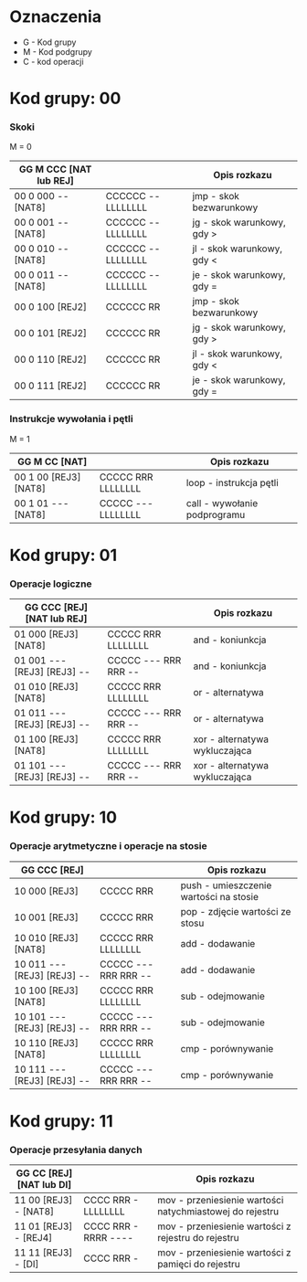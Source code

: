 # Oznaczenia
- G - Kod grupy
- M - Kod podgrupy
- C - kod operacji

# Kod grupy: 00
### Skoki
M = 0

| **GG M CCC [NAT lub REJ]** |                       | **Opis rozkazu**           |
| -------------------------- | --------------------- | -------------------------- |
| 00 0 000 -- [NAT8]         | CCCCCC --    LLLLLLLL | jmp - skok bezwarunkowy    |
| 00 0 001 -- [NAT8]         | CCCCCC --    LLLLLLLL | jg - skok warunkowy, gdy > |
| 00 0 010 -- [NAT8]         | CCCCCC --    LLLLLLLL | jl - skok warunkowy, gdy < |
| 00 0 011 -- [NAT8]         | CCCCCC --    LLLLLLLL | je - skok warunkowy, gdy = |
| 00 0 100 [REJ2]            | CCCCCC RR             | jmp - skok bezwarunkowy    |
| 00 0 101 [REJ2]            | CCCCCC RR             | jg - skok warunkowy, gdy > |
| 00 0 110 [REJ2]            | CCCCCC RR             | jl - skok warunkowy, gdy < |
| 00 0 111 [REJ2]            | CCCCCC RR             | je - skok warunkowy, gdy = |
### Instrukcje wywołania i pętli
M = 1

| **GG M CC [NAT]**     |                       | **Opis rozkazu**             |
| --------------------- | --------------------- | ---------------------------- |
| 00 1 00 [REJ3] [NAT8] | CCCCC RRR    LLLLLLLL | loop - instrukcja pętli      |
| 00 1 01 --- [NAT8]    | CCCCC ---    LLLLLLLL | call - wywołanie podprogramu |
# Kod grupy: 01

### Operacje logiczne

| GG CCC [REJ] [NAT lub REJ]  |                         | **Opis rozkazu**               |
| --------------------------- | ----------------------- | ------------------------------ |
| 01 000 [REJ3] [NAT8]        | CCCCC RRR    LLLLLLLL   | and - koniunkcja               |
| 01 001 --- [REJ3] [REJ3] -- | CCCCC ---    RRR RRR -- | and - koniunkcja               |
| 01 010 [REJ3] [NAT8]        | CCCCC RRR    LLLLLLLL   | or - alternatywa               |
| 01 011 --- [REJ3] [REJ3] -- | CCCCC ---    RRR RRR -- | or - alternatywa               |
| 01 100 [REJ3] [NAT8]        | CCCCC RRR    LLLLLLLL   | xor - alternatywa wykluczająca |
| 01 101 --- [REJ3] [REJ3] -- | CCCCC ---    RRR RRR -- | xor - alternatywa wykluczająca |

# Kod grupy: 10

### Operacje arytmetyczne i operacje na stosie

| **GG CCC [REJ]**            |                         | **Opis rozkazu**                       |
| --------------------------- | ----------------------- | -------------------------------------- |
| 10 000 [REJ3]               | CCCCC RRR               | push - umieszczenie wartości na stosie |
| 10 001 [REJ3]               | CCCCC RRR               | pop - zdjęcie wartości ze stosu        |
| 10 010 [REJ3] [NAT8]        | CCCCC RRR    LLLLLLLL   | add - dodawanie                        |
| 10 011 --- [REJ3] [REJ3] -- | CCCCC ---    RRR RRR -- | add - dodawanie                        |
| 10 100 [REJ3] [NAT8]        | CCCCC RRR    LLLLLLLL   | sub - odejmowanie                      |
| 10 101 --- [REJ3] [REJ3] -- | CCCCC ---    RRR RRR -- | sub - odejmowanie                      |
| 10 110 [REJ3] [NAT8]        | CCCCC RRR    LLLLLLLL   | cmp - porównywanie                     |
| 10 111 --- [REJ3] [REJ3] -- | CCCCC ---    RRR RRR -- | cmp - porównywanie                     |

# Kod grupy: 11
### Operacje przesyłania danych

| **GG CC [REJ] [NAT lub DI]** |                         | **Opis rozkazu**                                         |
| ---------------------------- | ----------------------- | -------------------------------------------------------- |
| 11 00 [REJ3] - [NAT8]        | CCCC RRR -    LLLLLLLL  | mov - przeniesienie wartości natychmiastowej do rejestru |
| 11 01 [REJ3] - [REJ4]        | CCCC RRR -    RRRR ---- | mov - przeniesienie wartości z rejestru do rejestru      |
| 11 11 [REJ3] - [DI]          | CCCC RRR -              | mov - przeniesienie wartości z pamięci do rejestru       |
